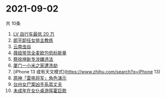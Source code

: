 # 2021-09-02
  共 10条

  <!-- BEGIN -->
  <!-- 最后更新时间:Thu Sep 02 2021 00:34:52 GMT+0000 (Coordinated Universal Time) -->
  1. [LV 自行车最低 20 万](https://www.zhihu.com/search?q=LV自行车)
1. [郎平卸任女排主教练](https://www.zhihu.com/search?q=郎平)
1. [云南虫谷](https://www.zhihu.com/search?q=云南虫谷)
1. [薇娅带货全麦欧包低标能量](https://www.zhihu.com/search?q=薇娅带货)
1. [蔡徐坤新专涉嫌违法](https://www.zhihu.com/search?q=蔡徐坤)
1. [厦门一小米之家遭洗劫](https://www.zhihu.com/search?q=小米之家被盗)
1. [iPhone 13 或有天文模式](https://www.zhihu.com/search?q=iPhone 13)
1. [原神「雷电将军」角色演示](https://www.zhihu.com/search?q=原神)
1. [台州女尸案凶手系其丈夫](https://www.zhihu.com/search?q=台州女尸)
1. [未成年在女仆桌游挥霍巨款](https://www.zhihu.com/search?q=桌游)
  <!-- END -->
  